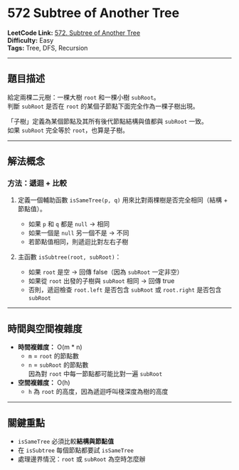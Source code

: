 # 572 Subtree of Another Tree

**LeetCode Link:** [572. Subtree of Another Tree](https://leetcode.com/problems/subtree-of-another-tree/)  
**Difficulty:** Easy  
**Tags:** Tree, DFS, Recursion

---

## 題目描述
給定兩棵二元樹：一棵大樹 `root` 和一棵小樹 `subRoot`。  
判斷 `subRoot` 是否在 `root` 的某個子節點下面完全作為一棵子樹出現。  

「子樹」定義為某個節點及其所有後代節點結構與值都與 `subRoot` 一致。  
如果 `subRoot` 完全等於 `root`，也算是子樹。

---

## 解法概念

### 方法：遞迴 + 比較
1. 定義一個輔助函數 `isSameTree(p, q)` 用來比對兩棵樹是否完全相同（結構 + 節點值）。  
   - 如果 `p` 和 `q` 都是 `null` → 相同  
   - 如果一個是 `null` 另一個不是 → 不同  
   - 若節點值相同，則遞迴比對左右子樹  

2. 主函數 `isSubtree(root, subRoot)`：
   - 如果 `root` 是空 → 回傳 false（因為 `subRoot` 一定非空）  
   - 如果從 `root` 出發的子樹與 `subRoot` 相同 → 回傳 true  
   - 否則，遞迴檢查 `root.left` 是否包含 `subRoot` 或 `root.right` 是否包含 `subRoot`

---

## 時間與空間複雜度
- **時間複雜度：** O(m * n)  
  - `m` = `root` 的節點數  
  - `n` = `subRoot` 的節點數  
  因為對 `root` 中每一節點都可能比對一遍 `subRoot`  
- **空間複雜度：** O(h)  
  - `h` 為 `root` 的高度，因為遞迴呼叫棧深度為樹的高度  

---

## 關鍵重點
- `isSameTree` 必須比較**結構與節點值**  
- 在 `isSubtree` 每個節點都要試 `isSameTree`  
- 處理邊界情況：`root` 或 `subRoot` 為空時怎麼辦  